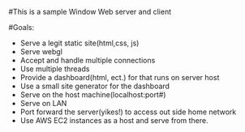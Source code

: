 #This is a sample Window Web server and client

#Goals:
* Serve a legit static site(html,css, js)
* Serve webgl
* Accept and handle multiple connections
* Use multiple threads
* Provide a dashboard(html, ect.) for that runs on server host
* Use a small site generator for the dashboard
* Serve on the host machine(localhost:port#)
* Serve on LAN
* Port forward the server(yikes!) to access out side home network
* Use AWS EC2 instances as a host and serve from there.

